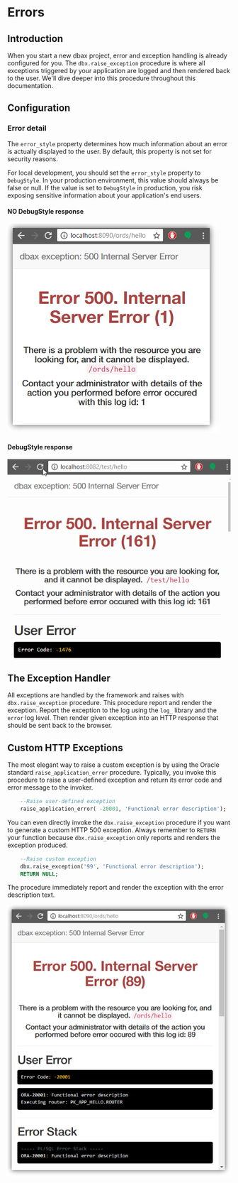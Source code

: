 # Errors

## Introduction
When you start a new dbax project, error and exception handling is already configured for you. The `dbx.raise_exception`  procedure is where all exceptions triggered by your application are logged and then rendered back to the user. We'll dive deeper into this procedure throughout this documentation.


## Configuration

### Error detail

The `error_style` property determines how much information about an error is actually displayed to the user. By default, this property is not set for security reasons.

For local development, you should set the `error_style` property to `DebugStyle`. In your production environment, this value should always be false or null. If the value is set to `DebugStyle` in production, you risk exposing sensitive information about your application's end users.

#### NO DebugStyle response 

![NO DebugStyle error response](https://raw.githubusercontent.com/osalvador/dbax-lite/gh-pages/docs/No-DebugStyle-error-response.png)

#### DebugStyle response 

![DebugStyle error response](https://raw.githubusercontent.com/osalvador/dbax-lite/gh-pages/docs/DebugStyle-error-response.gif)

## The Exception Handler

All exceptions are handled by the framework and raises with `dbx.raise_exception` procedure. This procedure  report and render the exception. Report the exception to the log using the `log_` library and the `error` log level. Then render given exception into an HTTP response that should be sent back to the browser.


## Custom HTTP Exceptions

The most elegant way to raise a custom exception is by using the Oracle standard `raise_application_error` procedure. Typically, you invoke this procedure to raise a user-defined exception and return its error code and error message to the invoker.


```sql
	--Raise user-defined exception
	raise_application_error( -20001, 'Functional error description');
```


You can even directly invoke the `dbx.raise_exception` procedure if you want to generate a custom HTTP 500 exception. Always remember to `RETURN` your function because `dbx.raise_exception` only reports and renders the exception produced.

```sql
	--Raise custom exception
	dbx.raise_exception('99', 'Functional error description');
	RETURN NULL;
```


The procedure immediately report and render the exception with the error description text.


![Custom error response](https://raw.githubusercontent.com/osalvador/dbax-lite/gh-pages/docs/Custom-error-response.png)

